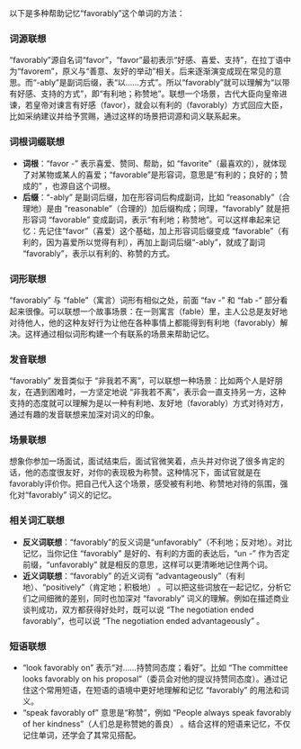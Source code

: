 以下是多种帮助记忆“favorably”这个单词的方法：

### 词源联想
“favorably”源自名词“favor”，“favor”最初表示“好感、喜爱、支持”，在拉丁语中为“favorem”，原义与“善意、友好的举动”相关。后来逐渐演变成现在常见的意思。而“-ably”是副词后缀，表“以……方式”。所以“favorably”就可以理解为“以带有好感、支持的方式”，即“有利地；称赞地”。联想一个场景，古代大臣向皇帝进谏，若皇帝对谏言有好感（favor），就会以有利的（favorably）方式回应大臣，比如采纳建议并给予赏赐，通过这样的场景把词源和词义联系起来。

### 词根词缀联想
 - **词根**：“favor -” 表示喜爱、赞同、帮助，如 “favorite”（最喜欢的），就体现了对某物或某人的喜爱；“favorable”是形容词，意思是“有利的；良好的；赞成的” ，也源自这个词根。
 - **后缀**：“-ably” 是副词后缀，加在形容词后构成副词，比如 “reasonably”（合理地）是由 “reasonable”（合理的）加后缀构成；同理，“favorably” 就是把形容词 “favorable” 变成副词，表示“有利地；称赞地”。可以这样串起来记忆：先记住“favor”（喜爱）这个基础，加上形容词后缀变成 “favorable”（有利的，因为喜爱所以觉得有利），再加上副词后缀“-ably”，就成了副词 “favorably”，表示以有利的、称赞的方式。

### 词形联想
“favorably” 与 “fable”（寓言）词形有相似之处，前面 “fav -” 和 “fab -” 部分看起来很像。可以联想一个故事场景：在一则寓言（fable）里，主人公总是友好地对待他人，他的这种友好行为让他在各种事情上都能得到有利地（favorably）解决。这样通过相似词形构建一个有联系的场景来帮助记忆。

### 发音联想
“favorably” 发音类似于 “非我若不离”，可以联想一种场景：比如两个人是好朋友，在遇到困难时，一方坚定地说 “非我若不离”，表示会一直支持另一方，这种支持的态度就可以理解为是以一种有利地、友好地（favorably）方式对待对方，通过有趣的发音联想来加深对词义的印象。

### 场景联想
想象你参加一场面试，面试结束后，面试官微笑着，点头并对你说了很多肯定的话，他的态度很友好，对你的表现极为称赞。这种情况下，面试官就是在favorably评价你。把自己代入这个场景，感受被有利地、称赞地对待的氛围，强化对“favorably” 词义的记忆。

### 相关词汇联想
 - **反义词联想**：“favorably”的反义词是“unfavorably”（不利地；反对地）。对比记忆，当你记住 “favorably” 是好的、有利的方面的表达后，“un -” 作为否定前缀，“unfavorably” 就是相反的意思，这样可以更清晰地记住两个词。
 - **近义词联想**：“favorably” 的近义词有 “advantageously”（有利地）、“positively”（肯定地；积极地） 。可以把这些词放在一起记忆，分析它们之间细微的差别，同时也加深对 “favorably” 词义的理解。例如在描述商业谈判成功，双方都获得好处时，既可以说 “The negotiation ended favorably”，也可以说 “The negotiation ended advantageously” 。

### 短语联想
 - “look favorably on” 表示“对……持赞同态度；看好”。比如 “The committee looks favorably on his proposal”（委员会对他的提议持赞同态度）。通过记住这个常用短语，在短语的语境中更好地理解和记忆 “favorably” 的用法和词义。
 - “speak favorably of” 意思是“称赞”，例如 “People always speak favorably of her kindness”（人们总是称赞她的善良） 。结合这样的短语来记忆，不仅记住单词，还学会了其常见搭配。 